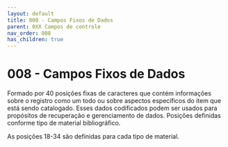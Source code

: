 ```yaml
---
layout: default
title: 008 - Campos Fixos de Dados
parent: 0XX Campos de controle
nav_order: 008
has_children: true
---
```


# 008 - Campos Fixos de Dados

Formado por 40 posições fixas de caracteres que contém informações sobre o registro como um todo ou sobre aspectos específicos do item que está sendo catalogado. Esses dados codificados podem ser usados para propósitos de recuperação e gerenciamento de dados. Posições definidas conforme tipo de material bibliográfico.

As posições 18-34 são definidas para cada tipo de material.

